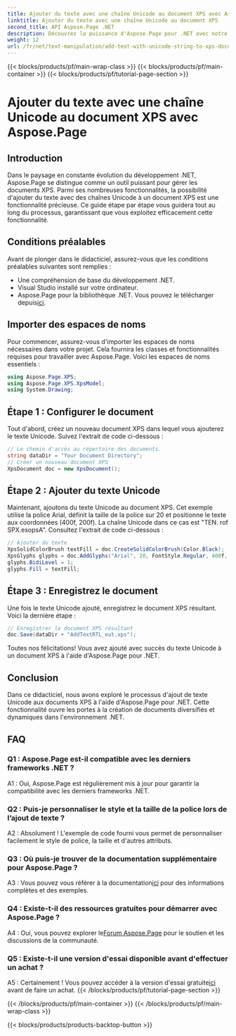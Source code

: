 ```yaml
---
title: Ajouter du texte avec une chaîne Unicode au document XPS avec Aspose.Page
linktitle: Ajouter du texte avec une chaîne Unicode au document XPS
second_title: API Aspose.Page .NET
description: Découvrez la puissance d'Aspose.Page pour .NET avec notre guide étape par étape sur l'ajout de texte Unicode aux documents XPS.
weight: 12
url: /fr/net/text-manipulation/add-text-with-unicode-string-to-xps-document/
---
```


{{< blocks/products/pf/main-wrap-class >}}
{{< blocks/products/pf/main-container >}}
{{< blocks/products/pf/tutorial-page-section >}}

# Ajouter du texte avec une chaîne Unicode au document XPS avec Aspose.Page

## Introduction

Dans le paysage en constante évolution du développement .NET, Aspose.Page se distingue comme un outil puissant pour gérer les documents XPS. Parmi ses nombreuses fonctionnalités, la possibilité d'ajouter du texte avec des chaînes Unicode à un document XPS est une fonctionnalité précieuse. Ce guide étape par étape vous guidera tout au long du processus, garantissant que vous exploitez efficacement cette fonctionnalité.

## Conditions préalables

Avant de plonger dans le didacticiel, assurez-vous que les conditions préalables suivantes sont remplies :

- Une compréhension de base du développement .NET.
- Visual Studio installé sur votre ordinateur.
-  Aspose.Page pour la bibliothèque .NET. Vous pouvez le télécharger depuis[ici](https://releases.aspose.com/page/net/).

## Importer des espaces de noms

Pour commencer, assurez-vous d'importer les espaces de noms nécessaires dans votre projet. Cela fournira les classes et fonctionnalités requises pour travailler avec Aspose.Page. Voici les espaces de noms essentiels :

```csharp
using Aspose.Page.XPS;
using Aspose.Page.XPS.XpsModel;
using System.Drawing;
```

## Étape 1 : Configurer le document

Tout d'abord, créez un nouveau document XPS dans lequel vous ajouterez le texte Unicode. Suivez l'extrait de code ci-dessous :

```csharp
// Le chemin d'accès au répertoire des documents.
string dataDir = "Your Document Directory";
// Créer un nouveau document XPS
XpsDocument doc = new XpsDocument();
```

## Étape 2 : Ajouter du texte Unicode

Maintenant, ajoutons du texte Unicode au document XPS. Cet exemple utilise la police Arial, définit la taille de la police sur 20 et positionne le texte aux coordonnées (400f, 200f). La chaîne Unicode dans ce cas est "TEN. rof SPX.esopsA". Consultez l'extrait de code ci-dessous :

```csharp
// Ajouter du texte
XpsSolidColorBrush textFill = doc.CreateSolidColorBrush(Color.Black);
XpsGlyphs glyphs = doc.AddGlyphs("Arial", 20, FontStyle.Regular, 400f, 200f, "TEN. rof SPX.esopsA");
glyphs.BidiLevel = 1;
glyphs.Fill = textFill;
```

## Étape 3 : Enregistrez le document

Une fois le texte Unicode ajouté, enregistrez le document XPS résultant. Voici la dernière étape :

```csharp
// Enregistrer le document XPS résultant
doc.Save(dataDir + "AddTextRTL_out.xps");
```

Toutes nos félicitations! Vous avez ajouté avec succès du texte Unicode à un document XPS à l'aide d'Aspose.Page pour .NET.

## Conclusion

Dans ce didacticiel, nous avons exploré le processus d'ajout de texte Unicode aux documents XPS à l'aide d'Aspose.Page pour .NET. Cette fonctionnalité ouvre les portes à la création de documents diversifiés et dynamiques dans l'environnement .NET.

## FAQ

### Q1 : Aspose.Page est-il compatible avec les derniers frameworks .NET ?

A1 : Oui, Aspose.Page est régulièrement mis à jour pour garantir la compatibilité avec les derniers frameworks .NET.

### Q2 : Puis-je personnaliser le style et la taille de la police lors de l’ajout de texte ?

A2 : Absolument ! L'exemple de code fourni vous permet de personnaliser facilement le style de police, la taille et d'autres attributs.

### Q3 : Où puis-je trouver de la documentation supplémentaire pour Aspose.Page ?

 A3 : Vous pouvez vous référer à la documentation[ici](https://reference.aspose.com/page/net/) pour des informations complètes et des exemples.

### Q4 : Existe-t-il des ressources gratuites pour démarrer avec Aspose.Page ?

 A4 : Oui, vous pouvez explorer le[Forum Aspose.Page](https://forum.aspose.com/c/page/39) pour le soutien et les discussions de la communauté.

### Q5 : Existe-t-il une version d'essai disponible avant d'effectuer un achat ?

 A5 : Certainement ! Vous pouvez accéder à la version d'essai gratuite[ici](https://releases.aspose.com/) avant de faire un achat.
{{< /blocks/products/pf/tutorial-page-section >}}

{{< /blocks/products/pf/main-container >}}
{{< /blocks/products/pf/main-wrap-class >}}

{{< blocks/products/products-backtop-button >}}
